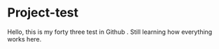 # Project-test
Hello, this is my forty three test in Github . 
Still learning how everything works here.
